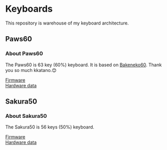 # Keyboards

This repository is warehouse of my keyboard architecture.

## Paws60

### About Paws60

The Paws60 is 63 key (60%) keyboard. It is based on [Bakeneko60](https://github.com/kkatano/bakeneko-60). Thank you so much kkatano.😊

[Firmware](https://github.com/qmk/qmk_firmware/tree/master/keyboards/horrortroll/paws60)  
[Hardware data](https://github.com/HorrorTroll/Keeb_Project/tree/default/paws60)

## Sakura50

### About Sakura50

The Sakura50 is 56 keys (50%) keyboard.

[Firmware]()  
[Hardware data](https://github.com/HorrorTroll/Keeb_Project/tree/default/sakura50)
